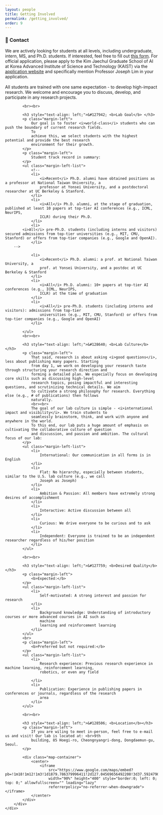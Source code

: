 ```yaml
---
layout: people
title: Getting Involved
permalink: /getting_involved/
order: 9
---
```


<style>
    li {
        margin-bottom: 5px;
    }
</style>

<div class='container'>
    <div class='row'>
        <div class='col-lg-1'></div>
        <div class='col-lg-10'>
            <h3 style="text-align: left;">&#128232; <b>Contact</b></h3>
            <p class="margin-left">
                We are actively looking for students at all levels, including undergraduate, intern, MS, and Ph.D.
                students.
                If interested, feel free to fill out <a href="https://forms.gle/5Va6sHkon6Q2C9YE7">this form</a>.
                For official application, please apply to the Kim Jaechul Graduate School of AI at Korea Advanced
                Institute of Science and Technology (KAIST) via the <a
                    href="https://apply.kaist.ac.kr/GradApply/GradApply/Login">application website</a> and specifically
                mention Professor Joseph Lim in your application.
                <br><br>
                All students are trained with one same expectation - to develop high-impact research. We welcome and
                encourage you to discuss, develop, and participate in any research projects.
            </p>

            <br><br>

            <h3 style="text-align: left;">&#127942; <b>Lab Goal</b> </h3>
            <p class="margin-left">
                Our goal is to foster <i>world-class</i> students who can push the boundary of current research fields.
                To
                achieve this, we select students with the highest potential and provide the best research
                environment for their growth.
            </p>
            <p class="margin-left">
                Student track record in summary:
            </p>
            <ul class="margin-left-list">
                <!--
                <li>
                    <i>Recent</i> Ph.D. alumni have obtained positions as a professor at National Taiwan University, a
                    professor at Yonsei University, and a postdoctoral researcher at UC Berkeley & Stanford.
                </li>
                <li>
                    <i>All</i> Ph.D. alumni, at the stage of graduation, published at least 10 papers at top-tier AI conferences (e.g., ICML, NeurIPS,
                    ICLR) during their Ph.D.
                </li>
                <li>
		    <i>All</i> pre-Ph.D. students (including interns and visitors) secured admissions from top-tier universities (e.g., MIT, CMU, Stanford) or offers from top-tier companies (e.g., Google and OpenAI).
                </li>
		-->

                <li>
                    <i>Recent</i> Ph.D. alumni: a prof. at National Taiwan University, a
                    prof. at Yonsei University, and a postdoc at UC Berkeley & Stanford
                </li>
                <li>
                    <i>All</i> Ph.D. alumni: 10+ papers at top-tier AI conferences (e.g., ICML, NeurIPS,
                    ICLR) at the time of graduation
                </li>
                <li>
                    <i>All</i> pre-Ph.D. students (including interns and visitors): admissions from top-tier
                    universities (e.g., MIT, CMU, Stanford) or offers from top-tier companies (e.g., Google and OpenAI)
                </li>

            </ul>
            <br><br>

            <h3 style="text-align: left;">&#128640; <b>Lab Culture</b> </h3>
            <p class="margin-left">
                That said, research is about asking <i>good questions</i>, less about publishing many papers. Starting
                from day 1, we work on developing your research taste through structuring your research direction and
                forming a detailed plan. We especially focus on developing core skills such as discussing high-level
                research topics, posing impactful and interesting questions, and scrutinizing technical details. We aim
                to cultivate a strong philosophy for research. Everything else (e.g., # of publications) then follows
                naturally.
                <br><br>
                The goal of our lab culture is simple - <i>international impact and visibility</i>. We train students to
                seamlessly brainstorm, think, and work with anyone and anywhere in the world.
                To this end, our lab puts a huge amount of emphasis on cultivating the collaborative culture of question
                and discussion, and passion and ambition. The cultural focus of our lab:
            </p>
            <ul class="margin-left-list">
                <li>
                    International: Our communication in all forms is in English
                </li>
                <li>
                    Flat: No hierarchy, especially between students, similar to the U.S. lab culture (e.g., we call
                    Joseph as Joseph)
                </li>
                <li>
                    Ambition & Passion: All members have extremely strong desires of accomplishment
                </li>
                <li>
                    Interactive: Active discussion between all
                </li>
                <li>
                    Curious: We drive everyone to be curious and to ask
                </li>
                <li>
                    Independent: Everyone is trained to be an independent researcher regardless of his/her position
                </li>
            </ul>

            <br><br>

            <h3 style="text-align: left;">&#127759; <b>Desired Quality</b></h3>
            <p class="margin-left">
                <b>Expected:</b>
            </p>
            <ul class="margin-left-list">
                <li>
                    Self-motivated: A strong interest and passion for research
                </li>
                <li>
                    Background knowledge: Understanding of introductory courses or more advanced courses in AI such as
                    machine
                    learning and reinforcement learning
                </li>
            </ul>
            <br>
            <p class="margin-left">
                <b>Preferred but not required:</b>
            </p>
            <ul class="margin-left-list">
                <li>
                    Research experience: Previous research experience in machine learning, reinforcement learning,
                    robotics, or even any field

                </li>
                <li>
                    Publication: Experience in publishing papers in conferences or journals, regardless of the research
                    area
                </li>
            </ul>

            <br><br>

            <h3 style="text-align: left;">&#128506; <b>Location</b></h3>
            <p class="margin-left">
                If you are wiling to meet in-person, feel free to e-mail us and visit! Our lab is located at: <br>9th
                building, 85 Hoegi-ro, Cheongnyangri-dong, Dongdaemun-gu, Seoul.
            </p>

            <div class="map-container">
                <center>
                    <iframe
                        src="https://www.google.com/maps/embed?pb=!1m18!1m12!1m3!1d1879.786379996411!2d127.04569656492208!3d37.59247900925209!2m3!1f0!2f0!3f0!3m2!1i1024!2i768!4f13.1!3m3!1m2!1s0x357cbb644204398b%3A0xf00723351f96d8c8!2sKAIST%20College%20of%20Business!5e0!3m2!1sen!2skr!4v1678033798242!5m2!1sen!2skr"
                        width="90%" height="400" style="border:0; left: 0; top: 0;" allowfullscreen="" loading="lazy"
                        referrerpolicy="no-referrer-when-downgrade"></iframe>
                </center>
            </div>
        </div>
    </div>
</div>
